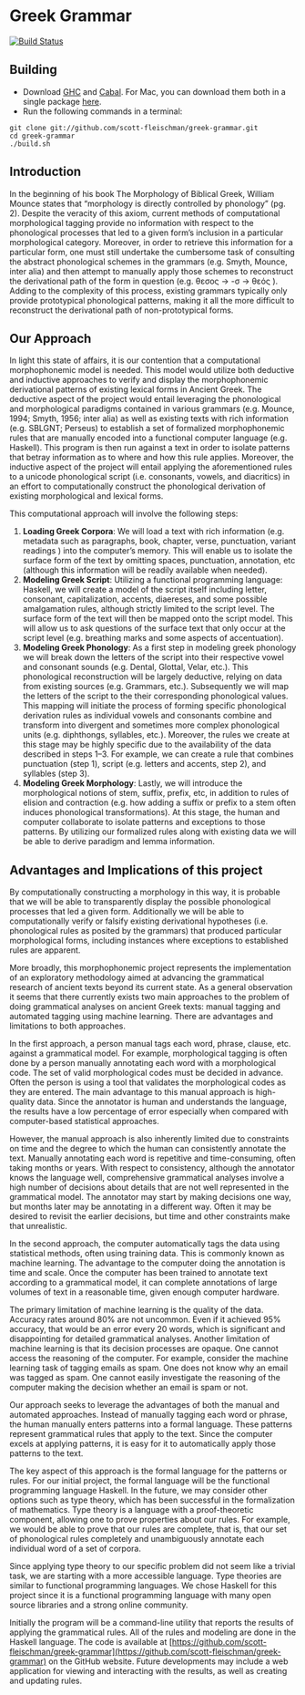 Greek Grammar
============

[![Build Status](https://travis-ci.org/scott-fleischman/greek-grammar.svg?branch=master)](https://travis-ci.org/scott-fleischman/greek-grammar)

## Building
- Download [GHC](https://www.haskell.org/ghc/) and [Cabal](https://www.haskell.org/cabal/). For Mac, you can download them both in a single package [here](http://ghcformacosx.github.io/).
- Run the following commands in a terminal:
```Shell
git clone git://github.com/scott-fleischman/greek-grammar.git
cd greek-grammar
./build.sh
```

## Introduction
In the beginning of his book The Morphology of Biblical Greek, William Mounce states that “morphology is directly controlled by phonology” (pg. 2). Despite the veracity of this axiom, current methods of computational morphological tagging provide no information with respect to the phonological processes that led to a given form’s inclusion in a particular morphological category. Moreover, in order to retrieve this information for a particular form, one must still undertake the cumbersome task of consulting the abstract phonological schemes in the grammars (e.g. Smyth, Mounce, inter alia) and then attempt to manually apply those schemes to reconstruct the derivational path of the form in question (e.g. θεσος → -σ → θεός ). Adding to the complexity of this process, existing grammars typically only provide prototypical phonological patterns, making it all the more difficult to reconstruct the derivational path of non-prototypical forms.

## Our Approach
In light this state of affairs, it is our contention that a computational morphophonemic model is needed. This model would utilize both deductive and inductive approaches to verify and display the morphophonemic derivational patterns of existing lexical forms in Ancient Greek. The deductive aspect of the project would entail leveraging the phonological and morphological paradigms contained in various grammars (e.g. Mounce, 1994; Smyth, 1956; inter alia) as well as existing texts with rich information (e.g. SBLGNT; Perseus) to establish a set of formalized morphophonemic rules that are manually encoded into a functional computer language (e.g. Haskell). This program is then run against a text in order to isolate patterns that betray information as to where and how this rule applies. Moreover, the inductive aspect of the project will entail applying the aforementioned rules to a unicode phonological script (i.e. consonants, vowels, and diacritics) in an effort to computationally construct the phonological derivation of existing  morphological and lexical forms. 

This computational approach will involve the following steps:

1. **Loading Greek Corpora**: We will load a text with rich information (e.g. metadata such as paragraphs, book, chapter, verse, punctuation, variant readings ) into the computer’s memory.  This will enable us to isolate the surface form of the text by omitting spaces, punctuation, annotation, etc (although this information will be readily available when needed).
1. **Modeling Greek Script**: Utilizing a functional programming language: Haskell, we will create a model of the script itself including letter, consonant, capitalization, accents, diaereses, and some possible amalgamation rules, although strictly limited to the script level. The surface form of the text will then be mapped onto the script model. This will allow us to ask questions of the surface text that only occur at the script level (e.g. breathing marks and some aspects of accentuation). 
1. **Modeling Greek Phonology**: As a first step in modeling greek phonology we will break down the letters of the script into their respective vowel and consonant sounds (e.g. Dental, Glottal, Velar, etc.). This phonological reconstruction will be largely deductive, relying on data from existing sources (e.g. Grammars, etc.). Subsequently we will map the letters of the script to the their corresponding  phonological values. This mapping will initiate the process of forming specific phonological derivation rules as individual vowels and consonants combine and transform into divergent and sometimes more complex phonological units (e.g. diphthongs, syllables, etc.). Moreover, the rules we create at this stage may be highly specific due to the availability of the data described in steps 1–3. For example, we can create a rule that combines punctuation (step 1), script (e.g. letters and accents, step 2), and syllables (step 3).
1. **Modeling Greek Morphology**: Lastly, we will introduce the morphological notions of stem, suffix, prefix, etc, in addition to rules of elision and contraction (e.g. how adding a suffix or prefix to a stem often induces phonological transformations). At this stage, the human and computer collaborate to isolate patterns and exceptions to those patterns. By utilizing our formalized rules along with existing data we will be able to derive paradigm and lemma information.

## Advantages and Implications of this project
By computationally constructing a morphology in this way, it is probable that we will be able to transparently display the possible phonological processes that led a given form. Additionally we will be able to computationally verify or falsify existing derivational hypotheses (i.e. phonological rules as posited by the grammars) that produced particular morphological forms, including instances where exceptions to established rules are apparent. 

More broadly, this morphophonemic project represents the implementation of an exploratory methodology aimed at advancing the grammatical research of ancient texts beyond its current state. As a general observation it seems that there currently exists two main approaches to the problem of doing grammatical analyses on ancient Greek texts: manual tagging and automated tagging using machine learning. There are advantages and limitations to both approaches.

In the first approach, a person manual tags each word, phrase, clause, etc. against a grammatical model. For example, morphological tagging is often done by a person manually annotating each word with a morphological code. The set of valid morphological codes must be decided in advance. Often the person is using a tool that validates the morphological codes as they are entered. The main advantage to this manual approach is high-quality data. Since the annotator is human and understands the language, the results have a low percentage of error especially when compared with computer-based statistical approaches.

However, the manual approach is also inherently limited due to constraints on time and the degree to which the human can consistently annotate the text. Manually annotating each word is repetitive and time-consuming, often taking months or years. With respect to consistency, although the annotator knows the language well, comprehensive grammatical analyses involve a high number of decisions about details that are not well represented in the grammatical model. The annotator may start by making decisions one way, but months later may be annotating in a different way. Often it may be desired to revisit the earlier decisions, but time and other constraints make that unrealistic.

In the second approach, the computer automatically tags the data using statistical methods, often using training data. This is commonly known as machine learning. The advantage to the computer doing the annotation is time and scale. Once the computer has been trained to annotate text according to a grammatical model, it can complete annotations of large volumes of text in a reasonable time, given enough computer hardware.

The primary limitation of machine learning is the quality of the data. Accuracy rates around 80% are not uncommon. Even if it achieved 95% accuracy, that would be an error every 20 words, which is significant and disappointing for detailed grammatical analyses. Another limitation of machine learning is that its decision processes are opaque. One cannot access the reasoning of the computer. For example, consider the machine learning task of tagging emails as spam. One does not know why an email was tagged as spam. One cannot easily investigate the reasoning of the computer making the decision whether an email is spam or not.

Our approach seeks to leverage the advantages of both the manual and automated approaches. Instead of manually tagging each word or phrase, the human manually enters patterns into a formal language. These patterns represent grammatical rules that apply to the text. Since the computer excels at applying patterns, it is easy for it to automatically apply those patterns to the text.

The key aspect of this approach is the formal language for the patterns or rules. For our initial project, the formal language will be the functional programming language Haskell. In the future, we may consider other options such as type theory, which has been successful in the formalization of mathematics. Type theory is a language with a proof-theoretic component, allowing one to prove properties about our rules. For example, we would be able to prove that our rules are complete, that is, that our set of phonological rules completely and unambiguously annotate each individual word of a set of corpora.

Since applying type theory to our specific problem did not seem like a trivial task, we are starting with a more accessible language. Type theories are similar to functional programming languages. We chose Haskell for this project since it is a functional programming language with many open source libraries and a strong online community.

Initially the program will be a command-line utility that reports the results of applying the grammatical rules. All of the rules and modeling are done in the Haskell language. The code is available at [https://github.com/scott-fleischman/greek-grammar](https://github.com/scott-fleischman/greek-grammar) on the GitHub website. Future developments may include a web application for viewing and interacting with the results, as well as creating and updating rules.
